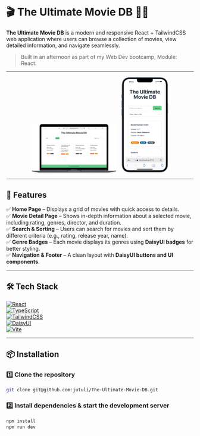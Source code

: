 # 🎬 The Ultimate Movie DB 🍿🎥

**The Ultimate Movie DB** is a modern and responsive React + TailwindCSS web application where users can browse a collection of movies, view detailed information, and navigate seamlessly.

> Built in an afternoon as part of my Web Dev bootcamp, Module: React.

---

<p align="center">
  <img src="src/assets/Macbook-Air-Screenshot.png" alt="MacBook Air Screenshot" width="45%" style="max-height: 300px; object-fit: contain; margin-right: 10px;" />
  <img src="src/assets/iPhone-13-Screenshot.png" alt="iPhone 13 Screenshot" width="25%" style="max-height: 300px; object-fit: contain;" />
</p>

---

## 🚀 Features

✅ **Home Page** – Displays a grid of movies with quick access to details.  
✅ **Movie Detail Page** – Shows in-depth information about a selected movie, including rating, genres, director, and duration.  
✅ **Search & Sorting** – Users can search for movies and sort them by different criteria (e.g., rating, release year, name).  
✅ **Genre Badges** – Each movie displays its genres using **DaisyUI badges** for better styling.  
✅ **Navigation & Footer** – A clean layout with **DaisyUI buttons and UI components**.

---

## 🛠️ Tech Stack

[![React](https://img.shields.io/badge/React-20232A?style=for-the-badge&logo=react&logoColor=61DAFB)](https://reactjs.org/)  
[![TypeScript](https://img.shields.io/badge/TypeScript-007ACC?style=for-the-badge&logo=typescript&logoColor=white)](https://www.typescriptlang.org/)  
[![TailwindCSS](https://img.shields.io/badge/TailwindCSS-38B2AC?style=for-the-badge&logo=tailwind-css&logoColor=white)](https://tailwindcss.com/)  
[![DaisyUI](https://img.shields.io/badge/DaisyUI-5A0FC8?style=for-the-badge&logo=daisyui&logoColor=white)](https://daisyui.com/)  
[![Vite](https://img.shields.io/badge/Vite-646CFF?style=for-the-badge&logo=vite&logoColor=white)](https://vitejs.dev/)

---

## 📦 Installation

### 1️⃣ Clone the repository

```sh
git clone git@github.com:jutuli/The-Ultimate-Movie-DB.git
```

### 2️⃣ Install dependencies & start the development server

```sh
npm install
npm run dev
```
